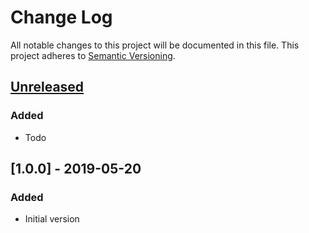 # Change Log
All notable changes to this project will be documented in this file.
This project adheres to [Semantic Versioning](http://semver.org/).

## [Unreleased]
### Added
- Todo

## [1.0.0] - 2019-05-20
### Added
- Initial version

[Unreleased]:
[1.0.0]: